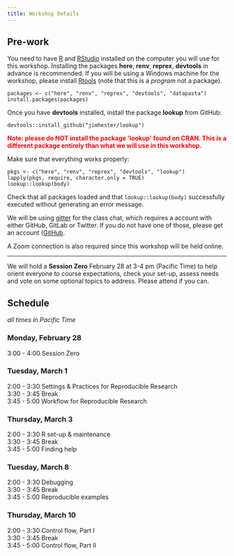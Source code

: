 ```yaml
---
title: Workshop Details
---
```


## Pre-work

You need to have [R](https://cloud.r-project.org/) and [RStudio](https://www.rstudio.com/products/rstudio/download/) installed on the computer you will use for this workshop. Installing the packages **here**, **renv**, **reprex**, **devtools** in advance is recommended. If you will be using a Windows machine for the workshop, please install [Rtools](https://cran.r-project.org/bin/windows/Rtools/rtools40.html) (note that this is a *program* not a package). 

```
packages <- c("here", "renv", "reprex", "devtools", "datapasta")
install.packages(packages)
```

Once you have **devtools** installed, install the package **lookup** from GitHub:

```
devtools::install_github("jimhester/lookup")
```
<b style='color:red;'>Note: please do NOT install the package 'lookup' found on CRAN. This is a different package entirely than what we will use in this workshop.</b>

Make sure that everything works properly:
```
pkgs <- c("here", "renv", "reprex", "devtools", "lookup")
lapply(pkgs, require, character.only = TRUE) 
lookup::lookup(body)
```
Check that all packages loaded and that `lookup::lookup(body)` successfully executed without generating an error message. 

We will be using [gitter](https://gitter.im/Idaho-ag-stats/2022-what-they-forgot-workshop#) for the class chat, which requires a account with either GitHub, GitLab or Twitter. If you do not have one of those, please get an account ([GitHub](https://github.com/signup). 

A Zoom connection is also required since this workshop will be held online. 

---------------------

We will hold a **Session Zero** February 28 at 3-4 pm (Pacific Time) to help orient everyone to course expectations, check your set-up, assess needs and vote on some optional topics to address. Please attend if you can. 

## Schedule   
*all times in Pacific Time*   

### Monday, February 28

3:00 - 4:00 Session Zero 

### Tuesday, March 1

2:00 - 3:30  Settings & Practices for Reproducible Research  
3:30 - 3:45  Break  
3:45 - 5:00  Workflow for Reproducible Research  

### Thursday, March 3

2:00 - 3:30  R set-up & maintenance  
3:30 - 3:45  Break  
3:45 - 5:00  Finding help   

### Tuesday, March 8

2:00 - 3:30  Debugging  
3:30 - 3:45  Break  
3:45 - 5:00  Reproducible examples    

### Thursday, March 10

2:00 - 3:30  Control flow, Part I   
3:30 - 3:45  Break  
3:45 - 5:00  Control flow, Part II   
